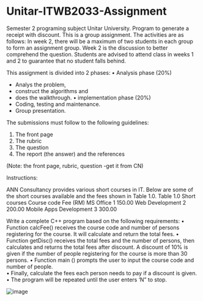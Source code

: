 # Unitar-ITWB2033-Assignment
Semester 2 programing subject Unitar University. Program to generate a receipt with discount. 
This is a group assignment. The activities are as follows:
In week 2, there will be a maximum of two students in each group to form an assignment group.
Week 2 is the discussion to better comprehend the question.
Students are advised to attend class in weeks 1 and 2 to guarantee that no student falls behind.

This assignment is divided into 2 phases:
•	Analysis phase (20%)
-	Analys the problem, 
-	construct the algorithms and 
-	does the walkthrough. 
•	implementation phase (20%)
-	Coding, testing and maintenance.
-	Group presentation.

The submissions must follow to the following guidelines:
1.   The front page
2.   The rubric
3.   The question
4.   The report (the answer) and the references 

(Note: the front page, rubric, question -get it from CN)

Instructions:

ANN Consultancy provides various short courses in IT. Below are some of the short courses available and the fees shown in Table 1.0.
Table 1.0
Short courses	Course code	Fee (RM)
MS Office	1	150.00
Web Development	2	200.00
Mobile Apps Development	3	300.00

Write a complete C++ program based on the following requirements:
•	Function calcFee() receives the course code and number of persons registering for the course.  It will calculate and return the total fees.
•	Function getDisc() receives the total fees and the number of persons, then calculates and returns the total fees after discount. A discount of 10% is given if the number of people registering for the course is more than 30 persons.
•	Function main () prompts the user to input the course code and number of people.  
•	Finally, calculate the fees each person needs to pay if a discount is given.
•	The program will be repeated until the user enters ‘N” to stop.


![image](https://github.com/Shazali123/Unitar-ITWB2033-Assignment/assets/59329884/b7025450-e885-4b42-9b2e-1cd5f9b1267a)
